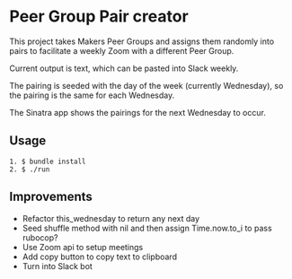 # Peer Group Pair creator

This project takes Makers Peer Groups and assigns them randomly into pairs to facilitate a weekly Zoom with a different Peer Group.

Current output is text, which can be pasted into Slack weekly.

The pairing is seeded with the day of the week (currently Wednesday), so the pairing is the same for each Wednesday.

The Sinatra app shows the pairings for the next Wednesday to occur.

## Usage

```
1. $ bundle install
2. $ ./run
```

## Improvements

* Refactor this_wednesday to return any next day
* Seed shuffle method with nil and then assign Time.now.to_i to pass rubocop?
* Use Zoom api to setup meetings
* Add copy button to copy text to clipboard
* Turn into Slack bot